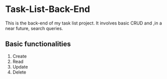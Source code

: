 # Task-List-Back-End

This is the back-end of my task list project.
It involves basic CRUD and ,in a near future, search queries.

## Basic functionalities

1.  Create
2.  Read
3.  Update
4.  Delete
